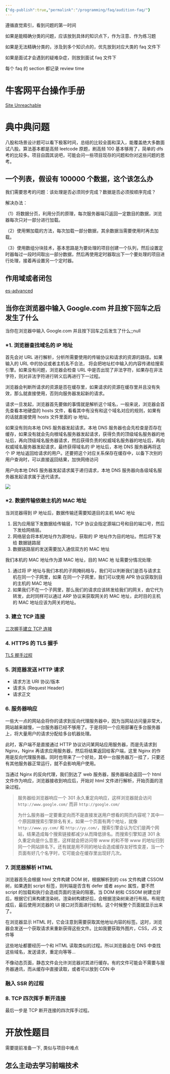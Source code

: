 ```yaml
---
{"dg-publish":true,"permalink":"/programming/faq/audition-faq/"}
---
```



遵循直觉索引，看到问题的第一时间

如果是能精确分类的问题，应该放到具体的知识点下，作为注意、作为练习题

如果是无法精确分类的，涉及到多个知识点的，优先放到对应大类的 faq 文件下

如果是面试才会遇到的疑难杂症，则放到面试 faq 文件下

每个 faq 的 section 都记录 review time

# 牛客网平台操作手册

[Site Unreachable](http://learn.baidu.com/pages/index.html#/video/?courseId=38339&elementId=321f0694-3875-4c60-aee4-1e61e6e20910&userId=6805479&groupId=507209)

# 典中典问题

八股和场景设计题可以看下极客时间，总结的比较全面和深入，能覆盖绝大多数面试八股。算法基本都是高频 leetcode 原题，刷高频 100 基本够用了，简单的 dfs 考的比较多。项目自圆其说吧，可能会问一些项目现存的问题和你对这些问题的思考。

## 一个列表，假设有 100000 个数据，这个该怎么办

我们需要思考的问题：该处理是否必须同步完成？数据是否必须按顺序完成？

解决办法：

（1）将数据分页，利用分页的原理，每次服务器端只返回一定数目的数据，浏览器每次只对一部分进行加载。

（2）使用懒加载的方法，每次加载一部分数据，其余数据当需要使用时再去加载。

（3）使用数组分块技术，基本思路是为要处理的项目创建一个队列，然后设置定时器每过一段时间取出一部分数据，然后再使用定时器取出下一个要处理的项目进行处理，接着再设置另一个定时器。

## 作用域或者闭包

[es-advanced](../font-end/primitive/es/es-advanced.md)

## 当你在浏览器中输入 Google.com 并且按下回车之后发生了什么

当你在浏览器中输入 Google.com 并且按下回车之后发生了什么;;null <!--SR:!2023-08-31,3,250-->

### *1. 浏览器查找域名的 IP 地址

首先会对 URL 进行解析，分析所需要使用的传输协议和请求的资源的路径。如果输入的 URL 中的协议或者主机名不合法， 将会把地址栏中输入的内容传递给搜索引擎。如果没有问题，浏览器会检查 URL 中是否出现了非法字符，如果存在非法字符，则对非法字符进行转义后再进行下一过程。

浏览器会判断所请求的资源是否在缓存里，如果请求的资源在缓存里并且没有失效，那么就直接使用，否则向服务器发起新的请求。

请求一旦发起，浏览器首先要做的事情就是解析这个域名，一般来说，浏览器会首先查看本地硬盘的 hosts 文件，看看其中有没有和这个域名对应的规则，如果有的话就直接使用 hosts 文件里面的 ip 地址。

如果没有则向本地 DNS 服务器发起请求。本地 DNS 服务器也会先检查是否存在缓存，如果没有就会先向根域名服务器发起请求，获得负责的顶级域名服务器的地址后，再向顶级域名服务器请求，然后获得负责的权威域名服务器的地址后，再向权威域名服务器发起请求，最终获得域名的 IP 地址后，本地 DNS 服务器再将这个 IP 地址返回给请求的用户。还要把这个对应关系保存在缓存中，以备下次别的用户查询时，可以直接返回结果，加快网络访问

用户向本地 DNS 服务器发起请求属于递归请求，本地 DNS 服务器向各级域名服务器发起请求属于迭代请求。

![](/img/user/programming/FAQ/audition-faq/image-20230827193514085.png)

### *2. 数据传输依赖主机的 MAC 地址

当浏览器得到 IP 地址后，数据传输还需要知道目的主机 MAC 地址

1. 因为应用层下发数据给传输层，TCP 协议会指定源端口号和目的端口号，然后下发给网络层。
2. 网络层会将本机地址作为源地址，获取的 IP 地址作为目的地址。然后将下发给 数据链路层
3. 数据链路层的发送需要加入通信双方的 MAC 地址

我们本机的 MAC 地址作为源 MAC 地址，目的 MAC 地 址需要分情况处理:

1. 通过将 IP 地址与我们本机的子网掩码相与，我们可以判断我们是否与请求主机在同一个子网里，如果 在同一个子网里，我们可以使用 APR 协议获取到目的主机的 MAC 地址
2. 如果我们不在一个子网里，那么我们的请求应该转发给我们的网关，由它代为转发，此时同样可以通过 ARP 协议来获取网关的 MAC 地址，此时目的主机的 MAC 地址应该为网关的地址。

### 3. 建立 TCP 连接

[三次握手建立 TCP 连接](../basic/cs-basic/network/tcp.md#三次握手建立%20TCP%20连接)

### 4. HTTPS 的 TLS 握手

[TLS 握手过程](programming/basic/cs-basic/network-protocol/https-basic.md#TLS%20握手过程)

### 5. 浏览器发送 HTTP 请求

- 请求方法 URI 协议/版本
- 请求头 (Request Header)
- 请求正文

### 6. 服务器响应

一些大一点的网站会将你的请求到反向代理服务器中，因为当网站访问量非常大，网站越来越慢，一台服务器已经不够用了。于是将同一个应用部署在多台服务器上，将大量用户的请求分配给多台机器处理。

此时，客户端不是直接通过 HTTP 协议访问某网站应用服务器，而是先请求到 Nginx，Nginx 再请求应用服务器，然后将结果返回给客户端，这里 Nginx 的作用是反向代理服务器。同时也带来了一个好处，其中一台服务器万一挂了，只要还有其他服务器正常运行，就不会影响用户使用。

当通过 Nginx 的反向代理，我们到达了 web 服务器，服务器端会返回一个 html 文件作为响应，浏览器接收到响应后，开始对 html 文件进行解析，开始页面的渲染过程。

> 服务器给浏览器响应一个 301 永久重定向响应，这样浏览器就会访问 `http://www.google.com/` 而非 `http://google.com/`
>
> 为什么服务器一定要重定向而不是直接发送用户想看的网页内容呢？其中一个原因跟搜索引擎排名有关。如果一个页面有两个地址，就像 `http://www.yy.com/` 和 `http://yy.com/`，搜索引擎会认为它们是两个网站，结果造成每个搜索链接都减少从而降低排名。而搜索引擎知道 301 永久重定向是什么意思，这样就会把访问带 www 的和不带 www 的地址归到同一个网站排名下。还有就是用不同的地址会造成缓存友好性变差，当一个页面有好几个名字时，它可能会在缓存里出现好几次。

### 7. 浏览器解析 HTML

浏览器首先会根据 html 文件构建 DOM 树，根据解析到的 css 文件构建 CSSOM 树，如果遇到 script 标签，则判端是否含有 defer 或者 async 属性，要不然 script 的加载和执行会造成页面的渲染的阻塞。当 DOM 树和 CSSOM 树建立好后，根据它们来构建渲染树。渲染树构建好后，会根据渲染树来进行布局。布局完成后，最后使用浏览器的 UI 接口对页面进行绘制。这个时候整个页面就显示出来了。

在浏览器显示 HTML 时，它会注意到需要获取其他地址内容的标签。这时，浏览器会发送一个获取请求来重新获得这些文件。比如我要获取外图片，CSS，JS 文件等

这些地址都要经历一个和 HTML 读取类似的过程。所以浏览器会在 DNS 中查找这些域名，发送请求，重定向等等…

不像动态页面，静态文件会允许浏览器对其进行缓存。有的文件可能会不需要与服务器通讯，而从缓存中直接读取，或者可以放到 CDN 中

### 融入 SSR 的过程

### 8. TCP 四次挥手 断开连接

最后一步是 TCP 断开连接的四次挥手过程。

# 开放性题目

需要提前准备一下, 类似与项目中难点

## 怎么主动去学习前端技术
